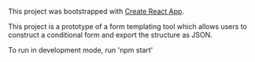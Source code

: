 This project was bootstrapped with [Create React App](https://github.com/facebookincubator/create-react-app). <br>

This project is a prototype of a form templating tool which allows users to construct a conditional form and export the structure as JSON. <br>

To run in development mode, run 'npm start' <br>
